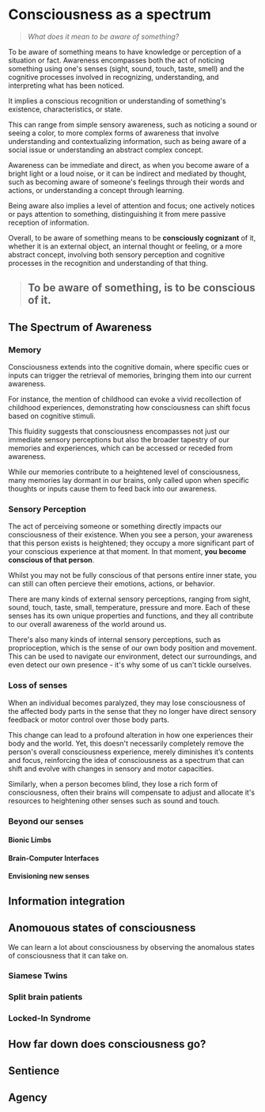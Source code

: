# Consciousness as a spectrum

> *What does it mean to be aware of something?*

To be aware of something means to have knowledge or perception of a situation or fact. Awareness encompasses both the act of noticing something using one's senses (sight, sound, touch, taste, smell) and the cognitive processes involved in recognizing, understanding, and interpreting what has been noticed.

It implies a conscious recognition or understanding of something's existence, characteristics, or state.

This can range from simple sensory awareness, such as noticing a sound or seeing a color, to more complex forms of awareness that involve understanding and contextualizing information, such as being aware of a social issue or understanding an abstract complex concept.

Awareness can be immediate and direct, as when you become aware of a bright light or a loud noise, or it can be indirect and mediated by thought, such as becoming aware of someone's feelings through their words and actions, or understanding a concept through learning.

Being aware also implies a level of attention and focus; one actively notices or pays attention to something, distinguishing it from mere passive reception of information.

Overall, to be aware of something means to be **consciously cognizant** of it, whether it is an external object, an internal thought or feeling, or a more abstract concept, involving both sensory perception and cognitive processes in the recognition and understanding of that thing.

> ## To be aware of something, is to be conscious of it.


## The Spectrum of Awareness

### Memory

Consciousness extends into the cognitive domain, where specific cues or inputs can trigger the retrieval of memories, bringing them into our current awareness.

For instance, the mention of childhood can evoke a vivid recollection of childhood experiences, demonstrating how consciousness can shift focus based on cognitive stimuli.

This fluidity suggests that consciousness encompasses not just our immediate sensory perceptions but also the broader tapestry of our memories and experiences, which can be accessed or receded from awareness.

While our memories contribute to a heightened level of consciousness, many memories lay dormant in our brains, only called upon when specific thoughts or inputs cause them to feed back into our awareness.

### Sensory Perception

The act of perceiving someone or something directly impacts our consciousness of their existence. When you see a person, your awareness that this person exists is heightened; they occupy a more significant part of your conscious experience at that moment. In that moment, **you become conscious of that person**.

Whilst you may not be fully conscious of that persons entire inner state, you can still can often percieve their emotions, actions, or behavior.

There are many kinds of external sensory perceptions, ranging from sight, sound, touch, taste, small, temperature, pressure and more. Each of these senses has its own unique properties and functions, and they all contribute to our overall awareness of the world around us.

There's also many kinds of internal sensory perceptions, such as proprioception, which is the sense of our own body position and movement. This can be used to navigate our environment, detect our surroundings, and even detect our own presence - it's why some of us can't tickle ourselves.

### Loss of senses

When an individual becomes paralyzed, they may lose consciousness of the affected body parts in the sense that they no longer have direct sensory feedback or motor control over those body parts.

This change can lead to a profound alteration in how one experiences their body and the world. Yet, this doesn't necessarily completely remove the person's overall consciousness experience, merely diminishes it’s contents and focus, reinforcing the idea of consciousness as a spectrum that can shift and evolve with changes in sensory and motor capacities.

Similarly, when a person becomes blind, they lose a rich form of consciousness, often their brains will compensate to adjust and allocate it's resources to heightening other senses such as sound and touch.

### Beyond our senses

#### Bionic Limbs

#### Brain-Computer Interfaces

#### Envisioning new senses

## Information integration



## Anomouous states of consciousness

We can learn a lot about consciousness by observing the anomalous states of consciousness that it can take on.

### Siamese Twins

### Split brain patients

### Locked-In Syndrome


## How far down does consciousness go?


## Sentience

## Agency
